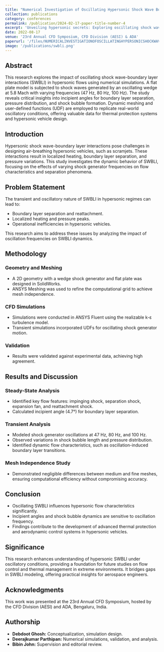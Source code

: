 ```yaml
---
title: "Numerical Investigation of Oscillating Hypersonic Shock Wave Boundary Layer Interactions at Different Frequencies"
collection: publications
category: conferences
permalink: /publication/2024-02-17-paper-title-number-4
excerpt: 'Unveiling hypersonic secrets: Exploring oscillating shock wave dynamics for cutting-edge aerospace innovation.'
date: 2022-08-17
venue: '23rd Annual CFD Symposium, CFD Division (AESI) & ADA'
paperurl: '/files/NUMERICALINVESTIGATIONOFOSCILLATINGHYPERSONICSHOCKWAVEBOUNDARYLAYERINTERACTIONSATDIFFERENTFREQUENCIESCFDSYMPOSIUM2022.pdf'
image: '/publications/swbli.png'
---
```


## Abstract
This research explores the impact of oscillating shock wave-boundary layer interactions (SWBLI) in hypersonic flows using numerical simulations. A flat plate model is subjected to shock waves generated by an oscillating wedge at 5.8 Mach with varying frequencies (47 Hz, 80 Hz, 100 Hz). The study reveals critical insights into incipient angles for boundary layer separation, pressure distribution, and shock bubble formation. Dynamic meshing and user-defined functions (UDF) are employed to replicate real-world oscillatory conditions, offering valuable data for thermal protection systems and hypersonic vehicle design.

## Introduction
Hypersonic shock wave-boundary layer interactions pose challenges in designing air-breathing hypersonic vehicles, such as scramjets. These interactions result in localized heating, boundary layer separation, and pressure variations. This study investigates the dynamic behavior of SWBLI, focusing on the effects of varying shock generator frequencies on flow characteristics and separation phenomena.

## Problem Statement
The transient and oscillatory nature of SWBLI in hypersonic regimes can lead to:
- Boundary layer separation and reattachment.
- Localized heating and pressure peaks.
- Operational inefficiencies in hypersonic vehicles.

This research aims to address these issues by analyzing the impact of oscillation frequencies on SWBLI dynamics.

## Methodology
### Geometry and Meshing
- A 2D geometry with a wedge shock generator and flat plate was designed in SolidWorks.
- ANSYS Meshing was used to refine the computational grid to achieve mesh independence.

### CFD Simulations
- Simulations were conducted in ANSYS Fluent using the realizable k-ε turbulence model.
- Transient simulations incorporated UDFs for oscillating shock generator motion.

### Validation
- Results were validated against experimental data, achieving high agreement.

## Results and Discussion
### Steady-State Analysis
- Identified key flow features: impinging shock, separation shock, expansion fan, and reattachment shock.
- Calculated incipient angle (4.7°) for boundary layer separation.

### Transient Analysis
- Modeled shock generator oscillations at 47 Hz, 80 Hz, and 100 Hz.
- Observed variations in shock bubble length and pressure distribution.
- Identified dynamic flow characteristics, such as oscillation-induced boundary layer transitions.

### Mesh Independence Study
- Demonstrated negligible differences between medium and fine meshes, ensuring computational efficiency without compromising accuracy.

## Conclusion
- Oscillating SWBLI influences hypersonic flow characteristics significantly.
- Incipient angles and shock bubble dynamics are sensitive to oscillation frequency.
- Findings contribute to the development of advanced thermal protection and aerodynamic control systems in hypersonic vehicles.

## Significance
This research enhances understanding of hypersonic SWBLI under oscillatory conditions, providing a foundation for future studies on flow control and thermal management in extreme environments. It bridges gaps in SWBLI modeling, offering practical insights for aerospace engineers.

## Acknowledgments
This work was presented at the 23rd Annual CFD Symposium, hosted by the CFD Division (AESI) and ADA, Bengaluru, India.

## Authorship
- **Debdoot Ghosh:** Conceptualization, simulation design.
- **Deerajkumar Parthipan:** Numerical simulations, validation, and analysis.
- **Bibin John:** Supervision and editorial review.
